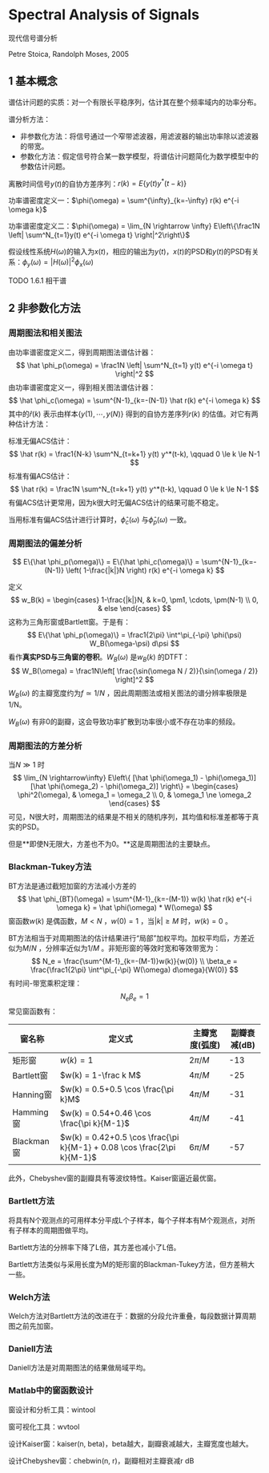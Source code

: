 # Spectral Analysis of Signals

现代信号谱分析

Petre Stoica, Randolph Moses, 2005

## 1 基本概念

谱估计问题的实质：对一个有限长平稳序列，估计其在整个频率域内的功率分布。

谱分析方法：

* 非参数化方法：将信号通过一个窄带滤波器，用滤波器的输出功率除以滤波器的带宽。
* 参数化方法：假定信号符合某一数学模型，将谱估计问题简化为数学模型中的参数估计问题。

离散时间信号$y(t)$的自协方差序列：$r(k) = E\{y(t) y^*(t-k)\}$

功率谱密度定义一：$\phi(\omega) = \sum^{\infty}_{k=-\infty} r(k) e^{-i \omega k}$

功率谱密度定义二：$\phi(\omega) = \lim_{N \rightarrow \infty} E\left\{\frac1N \left| \sum^N_{t=1}y(t) e^{-i \omega t} \right|^2\right\}$

假设线性系统$H(\omega)$的输入为$x(t)$，相应的输出为$y(t)$，$x(t)$的PSD和$y(t)$的PSD有关系：$\phi_y(\omega) = |H(\omega)|^2 \phi_x(\omega)$

TODO 1.6.1 相干谱

## 2 非参数化方法

### 周期图法和相关图法

由功率谱密度定义二，得到周期图法谱估计器：
$$
\hat \phi_p(\omega) = \frac1N \left| \sum^N_{t=1} y(t) e^{-i \omega t} \right|^2
$$
由功率谱密度定义一，得到相关图法谱估计器：
$$
\hat \phi_c(\omega) = \sum^{N-1}_{k=-(N-1)} \hat r(k) e^{-i \omega k}
$$
其中的$\hat r(k)$ 表示由样本$\{y(1),\cdots,y(N)\}$ 得到的自协方差序列$r(k)$ 的估值。对它有两种估计方法：

标准无偏ACS估计：
$$
\hat r(k) = \frac1{N-k} \sum^N_{t=k+1} y(t) y^*(t-k), \qquad 0 \le k \le N-1
$$
标准有偏ACS估计：
$$
\hat r(k) = \frac1N \sum^N_{t=k+1} y(t) y^*(t-k), \qquad 0 \le k \le N-1
$$
有偏ACS估计更常用，因为k很大时无偏ACS估计的结果可能不稳定。

当用标准有偏ACS估计进行计算时，$\hat \phi_c(\omega)$ 与$\hat \phi_p(\omega)$ 一致。

### 周期图法的偏差分析

$$
E\{\hat \phi_p(\omega)\} = E\{\hat \phi_c(\omega)\} = \sum^{N-1}_{k=-(N-1)} \left( 1-\frac{|k|}N \right) r(k) e^{-i \omega k}
$$

定义
$$
w_B(k) = \begin{cases} 1-\frac{|k|}N, & k=0, \pm1, \cdots, \pm(N-1) \\ 0, & else \end{cases}
$$
这称为三角形窗或Bartlett窗。于是有：
$$
E\{\hat \phi_p(\omega)\} = \frac1{2\pi} \int^\pi_{-\pi} \phi(\psi) W_B(\omega-\psi) d\psi
$$
看作**真实PSD与三角窗的卷积**。$W_B(\omega)$ 是$w_B(k)$ 的DTFT：
$$
W_B(\omega) = \frac1N\left[ \frac{\sin(\omega N / 2)}{\sin(\omega / 2)} \right]^2
$$
$W_B(\omega)$ 的主瓣宽度约为$f \simeq 1/N$ ，因此周期图法或相关图法的谱分辨率极限是1/N。

$W_B(\omega)$ 有非0的副瓣，这会导致功率扩散到功率很小或不存在功率的频段。

### 周期图法的方差分析

当$N \gg 1$ 时
$$
\lim_{N \rightarrow\infty} E\left\{ [\hat \phi(\omega_1) - \phi(\omega_1)][\hat \phi(\omega_2) - \phi(\omega_2)] \right\} = \begin{cases} \phi^2(\omega), & \omega_1 = \omega_2 \\ 0, & \omega_1 \ne \omega_2 \end{cases}
$$
可见，N很大时，周期图法的结果是不相关的随机序列，其均值和标准差都等于真实的PSD。

但是**即使N无限大，方差也不为0。**这是周期图法的主要缺点。

### Blackman-Tukey方法

BT方法是通过截短加窗的方法减小方差的
$$
\hat \phi_{BT}(\omega) = \sum^{M-1}_{k=-(M-1)} w(k) \hat r(k) e^{-i \omega k} = \hat \phi(\omega) * W(\omega)
$$
窗函数$w(k)$ 是偶函数，$M<N$ ，$w(0)=1$ ，当$|k| \ge M$ 时，$w(k) = 0$ 。

BT方法相当于对周期图法的估计结果进行“局部”加权平均。加权平均后，方差近似为$M/N$ ，分辨率近似为$1/M$ 。非矩形窗的等效时宽和等效带宽为：
$$
N_e = \frac{\sum^{M-1}_{k=-(M-1)}w(k)}{w(0)} \\ \beta_e = \frac{\frac1{2\pi} \int^\pi_{-\pi} W(\omega) d\omega}{W(0)}
$$
有时间-带宽乘积定理：
$$
N_e \beta_e = 1
$$
常见窗函数有：

| 窗名称       | 定义式                                      | 主瓣宽度(弧度) | 副瓣衰减(dB) |
| --------- | ---------------------------------------- | -------- | -------- |
| 矩形窗       | $w(k)=1$                                 | $2\pi/M$ | -13      |
| Bartlett窗 | $w(k) = 1-\frac k M$                     | $4\pi/M$ | -25      |
| Hanning窗  | $w(k) = 0.5+0.5 \cos \frac{\pi k}M$      | $4\pi/M$ | -31      |
| Hamming窗  | $w(k) = 0.54+0.46 \cos \frac{\pi k}{M-1}$ | $4\pi/M$ | -41      |
| Blackman窗 | $w(k) = 0.42+0.5 \cos \frac{\pi k}{M-1} + 0.08 \cos \frac{2\pi k}{M-1}$ | $6\pi/M$ | -57      |

此外，Chebyshev窗的副瓣具有等波纹特性。Kaiser窗逼近最优窗。

### Bartlett方法

将具有N个观测点的可用样本分平成L个子样本，每个子样本有M个观测点，对所有子样本的周期图做平均。

Bartlett方法的分辨率下降了L倍，其方差也减小了L倍。

Bartlett方法类似与采用长度为M的矩形窗的Blackman-Tukey方法，但方差稍大一些。

### Welch方法

Welch方法对Bartlett方法的改进在于：数据的分段允许重叠，每段数据计算周期图之前先加窗。

### Daniell方法

Daniell方法是对周期图法的结果做局域平均。

### Matlab中的窗函数设计

窗设计和分析工具：wintool

窗可视化工具：wvtool

设计Kaiser窗：kaiser(n, beta)，beta越大，副瓣衰减越大，主瓣宽度也越大。

设计Chebyshev窗：chebwin(n, r)，副瓣相对主瓣衰减r dB